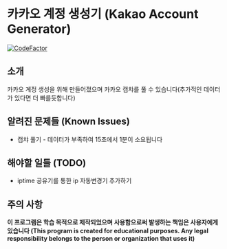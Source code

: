 # 카카오 계정 생성기 (Kakao Account Generator)
[![CodeFactor](https://www.codefactor.io/repository/github/inter129/kakaogenv2/badge/main)](https://www.codefactor.io/repository/github/inter129/kakaogenv2/overview/main)

## 소개

카카오 계정 생성을 위해 만들어졌으며 카카오 캡챠를 풀 수 있습니다(추가적인 데이터가 있다면 더 빠를듯합니다)

## 알려진 문제들 (Known Issues)

- 캡챠 풀기 - 데이터가 부족하여 15초에서 1분이 소요됩니다

## 해야할 일들 (TODO)

- iptime 공유기를 통한 ip 자동변경기 추가하기

## 주의 사항

**이 프로그램은 학습 목적으로 제작되었으며 사용함으로써 발생하는 책임은 사용자에게 있습니다 (This program is created for educational purposes. Any legal responsibility belongs to the person or organization that uses it)**
